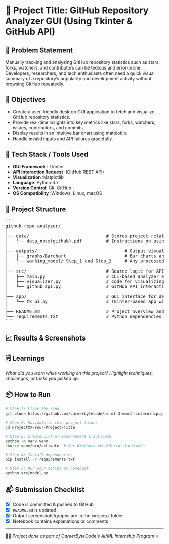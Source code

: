 # 🚀 Project Title: GitHub Repository Analyzer GUI (Using Tkinter & GitHub API)

## 📌 Problem Statement
Manually tracking and analyzing GitHub repository statistics such as stars, forks, watchers, and contributors can be tedious and error-prone. Developers, researchers, and tech enthusiasts often need a quick visual summary of a repository’s popularity and development activity without browsing GitHub repeatedly.

## 🎯 Objectives
- Create a user-friendly desktop GUI application to fetch and visualize GitHub repository statistics.
- Provide real-time insights into key metrics like stars, forks, watchers, issues, contributors, and commits.
- Display results in an intuitive bar chart using matplotlib.
- Handle invalid inputs and API failures gracefully.

## 🧠 Tech Stack / Tools Used

- **GUI Framework** :	Tkinter
- **API Interaction	Request** :(GitHub REST API)
- **Visualization**	:Matplotlib
- **Language**:	Python 3.x
- **Version Control**:	Git, GitHub
- **OS Compatibility**	:Windows, Linux, macOS

## 📂 Project Structure
<pre>```
github-repo-analyzer/
│
├── data/                             # Stores project-related documentation or raw inputs
│   └── data_note(github).pdf         # Instructions on using GitHub repository URLs
│
├── outputs/                                 # Output visualizations or models
│   ├── graphs/Barchart                      # Bar charts and other matplotlib visualizations
│   └── working_model/ Step_1 and Step_2     # Any processed or saved models/results
│
├── src/                              # Source logic for API and plotting
│   ├── main.py                       # CLI-based analyzer entry point
│   ├── visualizer.py                 # Code for visualizing repository stats
│   └── github_api.py                 # GitHub API interaction logic
│
├── app/                              # GUI interface for desktop use
│   └── tk_ui.py                      # Tkinter-based app window for input and visualization
│
├── README.md                         # Project overview and instructions
└── requirements.txt                  # Python dependencies
```</pre>

## 📈 Results & Screenshots


## 🗒️ Learnings
_What did you learn while working on this project? Highlight techniques, challenges, or tricks you picked up._

## 📦 How to Run
```bash
# Step 1: Clone the repo
git clone https://github.com/careerbytecode/ai-ml-3-month-internship.git

# Step 2: Navigate to this project folder
cd ProjectXX-Your-Project-Title

# Step 3: Create virtual environment & activate
python -m venv venv
source venv/bin/activate  # For Windows: venv\Scripts\activate

# Step 4: Install dependencies
pip install -r requirements.txt

# Step 5: Run your script or notebook
python src/model.py
```

## 📬 Submission Checklist
- [x] Code is committed & pushed to GitHub
- [x] `README.md` is updated
- [x] Output screenshots/graphs are in the `outputs/` folder
- [x] Notebook contains explanations or comments

---
🧑‍💻 _Project done as part of CareerByteCode's AI/ML Internship Program_ 🔥
